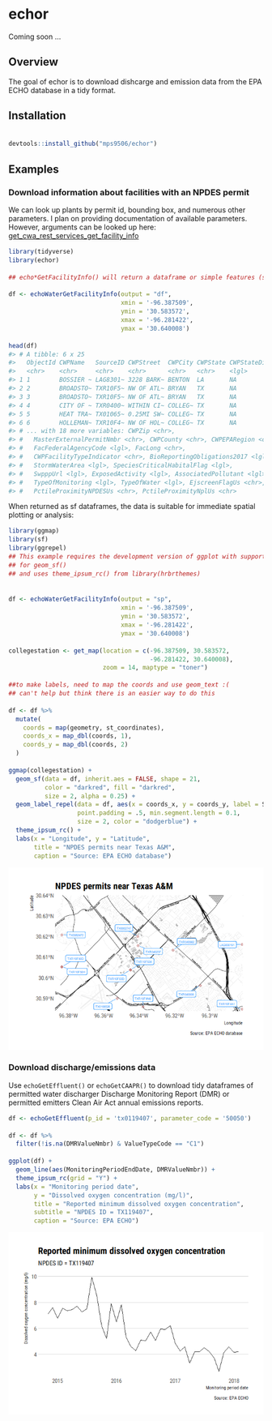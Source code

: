 <!-- README.md is generated from README.Rmd. Please edit that file -->
echor
=====

Coming soon …

Overview
--------

The goal of echor is to download dishcarge and emission data from the
EPA ECHO database in a tidy format.

Installation
------------

``` r

devtools::install_github("mps9506/echor")
```

Examples
--------

### Download information about facilities with an NPDES permit

We can look up plants by permit id, bounding box, and numerous other
parameters. I plan on providing documentation of available parameters.
However, arguments can be looked up here:
[get\_cwa\_rest\_services\_get\_facility\_info](https://echo.epa.gov/tools/web-services/facility-search-water#!/Facility_Information/get_cwa_rest_services_get_facility_info)

``` r
library(tidyverse)
library(echor)

## echo*GetFacilityInfo() will return a dataframe or simple features (sf) dataframe.

df <- echoWaterGetFacilityInfo(output = "df", 
                               xmin = '-96.387509', 
                               ymin = '30.583572', 
                               xmax = '-96.281422', 
                               ymax = '30.640008')

head(df)
#> # A tibble: 6 x 25
#>   ObjectId CWPName   SourceID CWPStreet  CWPCity CWPState CWPStateDistrict
#>   <chr>    <chr>     <chr>    <chr>      <chr>   <chr>    <lgl>           
#> 1 1        BOSSIER ~ LAG8301~ 3228 BARK~ BENTON  LA       NA              
#> 2 2        BROADSTO~ TXR10F5~ NW OF ATL~ BRYAN   TX       NA              
#> 3 3        BROADSTO~ TXR10F5~ NW OF ATL~ BRYAN   TX       NA              
#> 4 4        CITY OF ~ TXR0400~ WITHIN CI~ COLLEG~ TX       NA              
#> 5 5        HEAT TRA~ TX01065~ 0.25MI SW~ COLLEG~ TX       NA              
#> 6 6        HOLLEMAN~ TXR10F4~ NW OF HOL~ COLLEG~ TX       NA              
#> # ... with 18 more variables: CWPZip <chr>,
#> #   MasterExternalPermitNmbr <chr>, CWPCounty <chr>, CWPEPARegion <chr>,
#> #   FacFederalAgencyCode <lgl>, FacLong <chr>,
#> #   CWPFacilityTypeIndicator <chr>, BioReportingObligations2017 <lgl>,
#> #   StormWaterArea <lgl>, SpeciesCriticalHabitalFlag <lgl>,
#> #   SwpppUrl <lgl>, ExposedActivity <lgl>, AssociatedPollutant <lgl>,
#> #   TypeOfMonitoring <lgl>, TypeOfWater <lgl>, EjscreenFlagUs <chr>,
#> #   PctileProximityNPDESUs <chr>, PctileProximityNplUs <chr>
```

When returned as sf dataframes, the data is suitable for immediate
spatial plotting or analysis:

``` r
library(ggmap)
library(sf)
library(ggrepel)
## This example requires the development version of ggplot with support
## for geom_sf()
## and uses theme_ipsum_rc() from library(hrbrthemes)


df <- echoWaterGetFacilityInfo(output = "sp", 
                               xmin = '-96.387509', 
                               ymin = '30.583572', 
                               xmax = '-96.281422', 
                               ymax = '30.640008')

collegestation <- get_map(location = c(-96.387509, 30.583572,
                                       -96.281422, 30.640008), 
                          zoom = 14, maptype = "toner")

##to make labels, need to map the coords and use geom_text :(
## can't help but think there is an easier way to do this

df <- df %>%
  mutate(
    coords = map(geometry, st_coordinates),
    coords_x = map_dbl(coords, 1),
    coords_y = map_dbl(coords, 2)
  )

ggmap(collegestation) + 
  geom_sf(data = df, inherit.aes = FALSE, shape = 21, 
          color = "darkred", fill = "darkred", 
          size = 2, alpha = 0.25) +
  geom_label_repel(data = df, aes(x = coords_x, y = coords_y, label = SourceID),
                   point.padding = .5, min.segment.length = 0.1,
                   size = 2, color = "dodgerblue") +
  theme_ipsum_rc() +
  labs(x = "Longitude", y = "Latitude", 
       title = "NPDES permits near Texas A&M",
       caption = "Source: EPA ECHO database")
```

![](man/figures/README-example2-1.png)

### Download discharge/emissions data

Use `echoGetEffluent()` or `echoGetCAAPR()` to download tidy dataframes
of permitted water discharger Discharge Monitoring Report (DMR) or
permitted emitters Clean Air Act annual emissions reports.

``` r
df <- echoGetEffluent(p_id = 'tx0119407', parameter_code = '50050')

df <- df %>%
  filter(!is.na(DMRValueNmbr) & ValueTypeCode == "C1")

ggplot(df) +
  geom_line(aes(MonitoringPeriodEndDate, DMRValueNmbr)) +
  theme_ipsum_rc(grid = "Y") +
  labs(x = "Monitoring period date",
       y = "Dissolved oxygen concentration (mg/l)",
       title = "Reported minimum dissolved oxygen concentration",
       subtitle = "NPDES ID = TX119407",
       caption = "Source: EPA ECHO")
```

![](man/figures/README-unnamed-chunk-2-1.png)
